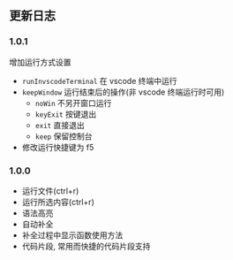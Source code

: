 ## 更新日志

### 1.0.1
增加运行方式设置
- `runInvscodeTerminal` 在 vscode 终端中运行
- `keepWindow` 运行结束后的操作(非 vscode 终端运行时可用)
  - `noWin` 不另开窗口运行
  - `keyExit` 按键退出
  - `exit` 直接退出
  - `keep` 保留控制台
- 修改运行快捷键为 f5

### 1.0.0
- 运行文件(ctrl+r)
- 运行所选内容(ctrl+r)
- 语法高亮
- 自动补全
- 补全过程中显示函数使用方法
- 代码片段, 常用而快捷的代码片段支持
